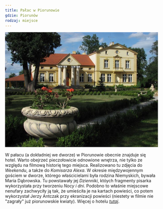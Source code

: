 ```yaml
---
title: Pałac w Piorunowie
gdzie: Piorunów
rodzaj: miejsce
---
```

![Pałac w Piorunowie](/foto/plenery/piorunow-hotel.jpg)

W pałacu (a dokładniej we dworze) w Piorunowie obecnie znajduje się hotel. Warto obejrzeć pieczołowicie odnowione wnętrza, nie tylko ze względu na filmową historię tego miejsca. Realizowano tu zdjęcia do *Weekendu*, a także do *Komisarza Alexa*. W okresie międzywojennym gościem w dworze, którego właścicielami była rodzina Niemyskich, bywała Maria Dąbrowska. Tu powstawały jej *Dzienniki*, któych fragmenty pisarka wykorzystała przy tworzeniu *Nocy i dni*. Podobno to właśnie miejscowe nenufary zachwyciły ją tak, że umieściła je na kartach powieści, co potem wykorzystał Jerzy Antczak przy ekranizacji powieści (niestety w filmie nie "zagrały" już piorunowskie kwiaty). Więcej o hotelu [*tutaj*](http://www.palac-piorunow.pl/).